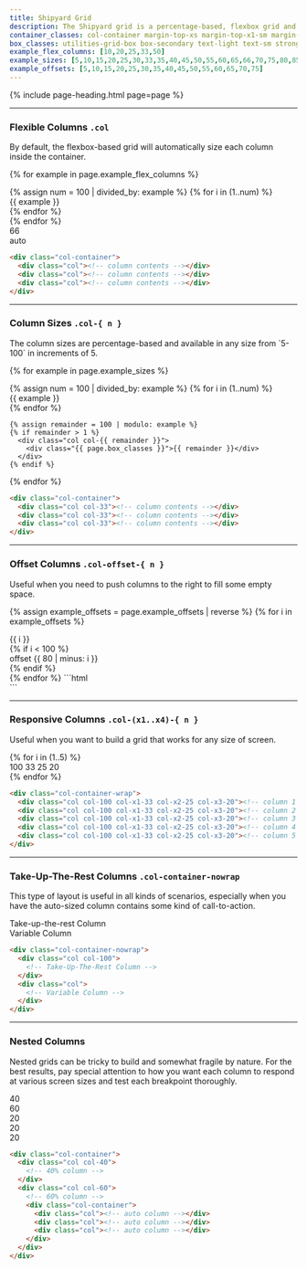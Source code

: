 ```yaml
---
title: Shipyard Grid
description: The Shipyard grid is a percentage-based, flexbox grid and is entirely responsive. Each class needs the foundational `.col` class in order to function properly, and also should be contained inside the `.col-container` as well.
container_classes: col-container margin-top-xs margin-top-x1-sm margin-top-x2-md margin-bottom-xs margin-bottom-x1-sm margin-bottom-x2-md
box_classes: utilities-grid-box box-secondary text-light text-sm strong align-center
example_flex_columns: [10,20,25,33,50]
example_sizes: [5,10,15,20,25,30,33,35,40,45,50,55,60,65,66,70,75,80,85,90,95,100]
example_offsets: [5,10,15,20,25,30,35,40,45,50,55,60,65,70,75]
---
```


{% include page-heading.html page=page %}

---

### Flexible Columns `.col`
<p class="text-light margin-bottom-md">By default, the flexbox-based grid will automatically size each column inside the container.</p>

{% for example in page.example_flex_columns %}
  <div class="{{ page.container_classes }}">
    {% assign num = 100 | divided_by: example %}
    {% for i in (1..num) %}
      <div class="col">
        <div class="{{ page.box_classes }}">{{ example }}</div>
      </div>
    {% endfor %}
  </div>
{% endfor %}
<div class="{{ page.container_classes }}">
  <div class="col col-66 align-center">
    <div class="{{ page.box_classes }}">66</div>
  </div>
  <div class="col align-center">
    <div class="{{ page.box_classes }}">auto</div>
  </div>
</div>

```html
<div class="col-container">
  <div class="col"><!-- column contents --></div>
  <div class="col"><!-- column contents --></div>
  <div class="col"><!-- column contents --></div>
</div>
```

---

### Column Sizes `.col-{ n }`
<p class="text-light margin-bottom-md" markdown="1">The column sizes are percentage-based and available in any size from `5-100` in increments of 5.</p>

{% for example in page.example_sizes %}
  <div class="{{ page.container_classes }}">
    {% assign num = 100 | divided_by: example %}
    {% for i in (1..num) %}
      <div class="col col-{{ example }}">
        <div class="{{ page.box_classes }}">{{ example }}</div>
      </div>
    {% endfor %}

    {% assign remainder = 100 | modulo: example %}
    {% if remainder > 1 %}
      <div class="col col-{{ remainder }}">
        <div class="{{ page.box_classes }}">{{ remainder }}</div>
      </div>
    {% endif %}
  </div>
{% endfor %}

```html
<div class="col-container">
  <div class="col col-33"><!-- column contents --></div>
  <div class="col col-33"><!-- column contents --></div>
  <div class="col col-33"><!-- column contents --></div>
</div>
```

---

### Offset Columns `.col-offset-{ n }`
<p class="text-light margin-bottom-md">Useful when you need to push columns to the right to fill some empty space.</p>

{% assign example_offsets = page.example_offsets | reverse %}
{% for i in example_offsets %}
  <div class="{{ page.container_classes }}">
    <div class="col col-{{ i }}">
      <div class="{{ page.box_classes }}">{{ i }}</div>
    </div>
    {% if i < 100 %}
      <div class="col col-20 col-offset-{{ 80 | minus: i }}">
        <div class="{{ page.box_classes }}">offset {{ 80 | minus: i }}</div>
      </div>
    {% endif %}
  </div>
{% endfor %}
```html
<div class="col-container">
  <div class="col col-70"><!-- column contents --></div>
  <div class="col col-20 col-offset-10"><!-- column contents --></div>
</div>
```

---

### Responsive Columns `.col-(x1..x4)-{ n }`
<p class="text-light margin-bottom-md" markdown="1">Useful when you want to build a grid that works for any size of screen.</p>

<div class="{{ page.container_classes }}">
  {% for i in (1..5) %}
    <div class="col col-100 col-x1-33 col-x2-25 col-x3-20">
      <div class="{{ page.box_classes }}">
        <span class="display-block display-x1-none">100</span>
        <span class="display-none display-x1-block display-x2-none">33</span>
        <span class="display-none display-x2-block display-x3-none">25</span>
        <span class="display-none display-x3-block">20</span>
      </div>
    </div>
  {% endfor %}
</div>

```html
<div class="col-container-wrap">
  <div class="col col-100 col-x1-33 col-x2-25 col-x3-20"><!-- column 1 --></div>
  <div class="col col-100 col-x1-33 col-x2-25 col-x3-20"><!-- column 2 --></div>
  <div class="col col-100 col-x1-33 col-x2-25 col-x3-20"><!-- column 3 --></div>
  <div class="col col-100 col-x1-33 col-x2-25 col-x3-20"><!-- column 4 --></div>
  <div class="col col-100 col-x1-33 col-x2-25 col-x3-20"><!-- column 5 --></div>
</div>
```

---

### Take-Up-The-Rest Columns `.col-container-nowrap`
<p class="text-light margin-bottom-md" markdown="1">This type of layout is useful in all kinds of scenarios, especially when you have the auto-sized column contains some kind of call-to-action.</p>

<div class="{{ page.container_classes | replace: 'col-container', 'col-container-nowrap' }}">
  <div class="col col-100">
    <div class="{{ page.box_classes }}">Take-up-the-rest Column</div>
  </div>
  <div class="col">
    <div class="white-space-nowrap {{ page.box_classes }}">Variable Column</div>
  </div>
</div>

```html
<div class="col-container-nowrap">
  <div class="col col-100">
    <!-- Take-Up-The-Rest Column -->
  </div>
  <div class="col">
    <!-- Variable Column -->
  </div>
</div>
```

---

### Nested Columns
<p class="text-light margin-bottom-md" markdown="1">Nested grids can be tricky to build and somewhat fragile by nature. For the best results, pay special attention to how you want each column to respond at various screen sizes and test each breakpoint thoroughly.</p>

<div class="{{ page.container_classes }}">
  <div class="col col-40 display-flex">
    <div class="{{ page.box_classes }}">40</div>
  </div>
  <div class="col col-60">
    <div class="{{ page.box_classes }} margin-bottom-xs margin-bottom-x1-sm margin-bottom-x2-md">60</div>
    <div class="col-container">
      <div class="col"><div class="{{ page.box_classes }}">20</div></div>
      <div class="col"><div class="{{ page.box_classes }}">20</div></div>
      <div class="col"><div class="{{ page.box_classes }}">20</div></div>
    </div>
  </div>
</div>

```html
<div class="col-container">
  <div class="col col-40">
    <!-- 40% column -->
  </div>
  <div class="col col-60">
    <!-- 60% column -->
    <div class="col-container">
      <div class="col"><!-- auto column --></div>
      <div class="col"><!-- auto column --></div>
      <div class="col"><!-- auto column --></div>
    </div>
  </div>
</div>
```
